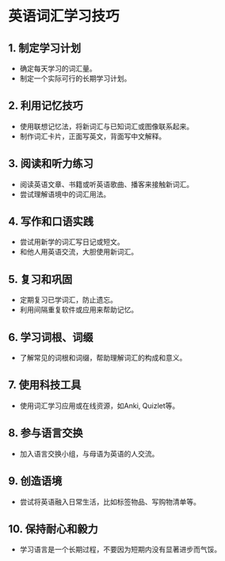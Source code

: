 # 英语词汇学习技巧

## 1. 制定学习计划
- 确定每天学习的词汇量。
- 制定一个实际可行的长期学习计划。

## 2. 利用记忆技巧
- 使用联想记忆法，将新词汇与已知词汇或图像联系起来。
- 制作词汇卡片，正面写英文，背面写中文解释。

## 3. 阅读和听力练习
- 阅读英语文章、书籍或听英语歌曲、播客来接触新词汇。
- 尝试理解语境中的词汇用法。

## 4. 写作和口语实践
- 尝试用新学的词汇写日记或短文。
- 和他人用英语交流，大胆使用新词汇。

## 5. 复习和巩固
- 定期复习已学词汇，防止遗忘。
- 利用间隔重复软件或应用来帮助记忆。

## 6. 学习词根、词缀
- 了解常见的词根和词缀，帮助理解词汇的构成和意义。

## 7. 使用科技工具
- 使用词汇学习应用或在线资源，如Anki, Quizlet等。

## 8. 参与语言交换
- 加入语言交换小组，与母语为英语的人交流。

## 9. 创造语境
- 尝试将英语融入日常生活，比如标签物品、写购物清单等。

## 10. 保持耐心和毅力
- 学习语言是一个长期过程，不要因为短期内没有显著进步而气馁。